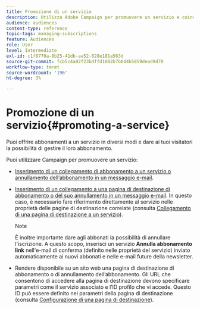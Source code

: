 ```yaml
---
title: Promozione di un servizio
description: Utilizza Adobe Campaign per promuovere un servizio e coinvolgere i tuoi clienti attraverso pagine di destinazione dedicate, e-mail o direttamente sul tuo sito web.
audience: audiences
content-type: reference
topic-tags: managing-subscriptions
feature: Audiences
role: User
level: Intermediate
exl-id: c1f8770a-8b25-41db-aa52-828e181a563d
source-git-commit: fcb5c4a92f23bdffd1082b7b044b5859dead9d70
workflow-type: tm+mt
source-wordcount: '196'
ht-degree: 3%

---
```


# Promozione di un servizio{#promoting-a-service}

Puoi offrire abbonamenti a un servizio in diversi modi e dare ai tuoi visitatori la possibilità di gestire il loro abbonamento.

Puoi utilizzare Campaign per promuovere un servizio:

* [Inserimento di un collegamento di abbonamento a un servizio o annullamento dell’abbonamento in un messaggio e-mail](../../designing/using/links.md#inserting-a-link).

* [Inserimento di un collegamento a una pagina di destinazione di abbonamento o del suo annullamento in un messaggio e-mail](../../designing/using/links.md). In questo caso, è necessario fare riferimento direttamente al servizio nelle proprietà delle pagine di destinazione correlate (consulta [Collegamento di una pagina di destinazione a un servizio](../../channels/using/configuring-landing-page.md#linking-a-landing-page-to-a-service)).

   >[!NOTE]
   >
   >È inoltre importante dare agli abbonati la possibilità di annullare l&#39;iscrizione. A questo scopo, inserisci un servizio <b>Annulla abbonamento link</b> nell&#39;e-mail di conferma (definito nelle proprietà del servizio) inviato automaticamente ai nuovi abbonati e nelle e-mail future della newsletter.

* Rendere disponibile su un sito web una pagina di destinazione di abbonamento o di annullamento dell’abbonamento. Gli URL che consentono di accedere alla pagina di destinazione devono specificare parametri come il servizio associato e l’ID profilo che vi accede. Questo ID può essere definito nei parametri della pagina di destinazione (consulta [Configurazione di una pagina di destinazione](../../channels/using/configuring-landing-page.md)).
